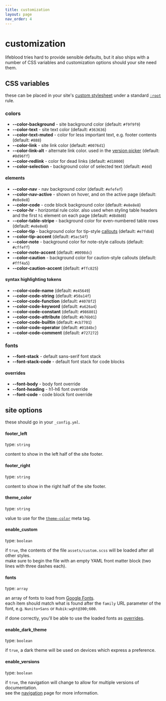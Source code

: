 ```yaml
---
title: customization
layout: page
nav_order: 4
---
```

# customization
lifeblood tries hard to provide sensible defaults, but it also ships with a number of CSS variables and customization options should your site need them.

## CSS variables
these can be placed in your site's [custom stylesheet](#custom) under a standard [`:root`](https://developer.mozilla.org/en-US/docs/Web/CSS/:root) rule.

### colors
- **\--color-background** - site background color (default: `#f9f9f9`)
- **\--color-text** - site text color (default: `#363636`)
- **\--color-text-muted** - color for less important text, e.g. footer contents (default: `#888`)
- **\--color-link** - site link color (default: `#0076d1`)
- **\--color-link-alt** - alternate link color. used in the [version picker](navigation#multiple-versions) (default: `#0d96ff`)
- **\--color-redlink** - color for dead links (default: `#d10000`)
- **\--color-selection** - background color of selected text (default: `#ddd`)

#### elements
- **\--color-nav** - nav background color (default: `#efefef`)
- **\--color-nav-active** - shown on hover, and on the active page (default: `#e8e8e8`)
- **\--color-code** - code block background color (default: `#e8e8e8`)
- **\--color-hr** - horizontal rule color. also used when styling table headers and the first `h1` element on each page (default: `#d8d8d8`)
- **\--color-table-stripe** - background color for even-numbered table rows (default: `#e8e8e8`)
- **\--color-tip** - background color for tip-style [callouts](ui-elements#callouts) (default: `#e7fdb8`)
- **\--color-tip-accent** (default: `#5ac54f`)
- **\--color-note** - background color for note-style callouts (default: `#cffeff`)
- **\--color-note-accent** (default: `#0098dc`)
- **\--color-caution** - background color for caution-style callouts (default: `#fff4a5`)
- **\--color-caution-accent** (default: `#ffc825`)

#### syntax highlighting tokens
- **\--color-code-name** (default: `#e45649`)
- **\--color-code-string** (default: `#50a14f`)
- **\--color-code-function** (default: `#4078f2`)
- **\--color-code-keyword** (default: `#a626a4`)
- **\--color-code-constant** (default: `#986801`)
- **\--color-code-attribute** (default: `#b76b01`)
- **\--color-code-builtin** (default: `#cb7701`)
- **\--color-code-operator** (default: `#0184bc`)
- **\--color-code-comment** (default: `#727272`)

### fonts
- **\--font-stack** - default sans-serif font stack
- **\--font-stack-code** - default font stack for code blocks

#### overrides
- **\--font-body** - body font override
- **\--font-heading** - h1-h6 font override
- **\--font-code** - code block font override

## site options
these should go in your `_config.yml`.

#### footer_left
type: `string`

content to show in the left half of the site footer.

#### footer_right
type: `string`

content to show in the right half of the site footer.

#### theme_color
type: `string`

value to use for the [`theme-color`](https://developer.mozilla.org/en-US/docs/Web/HTML/Element/meta/name/theme-color) meta tag.

#### enable_custom
type: `boolean`

if `true`, the contents of the file `assets/custom.scss` will be loaded after all other styles.\
make sure to begin the file with an empty YAML front matter block (two lines with three dashes each).

#### fonts
type: `array`

an array of fonts to load from [Google Fonts](https://fonts.google.com).\
each item should match what is found after the `family` URL parameter of the font, e.g. `Nunito+Sans` or `Rubik:wght@300;600`.

if done correctly, you'll be able to use the loaded fonts as [overrides](#overrides).

#### enable_dark_theme
type: `boolean`

if `true`, a dark theme will be used on devices which express a preference.

#### enable_versions
type: `boolean`

if `true`, the navigation will change to allow for multiple versions of documentation.\
see the [navigation](navigation#multiple-versions) page for more information.
